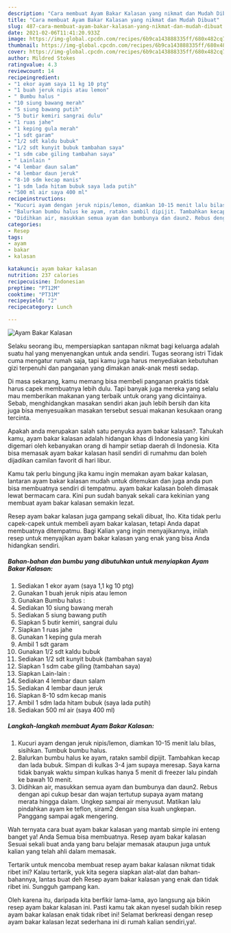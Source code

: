```yaml
---
description: "Cara membuat Ayam Bakar Kalasan yang nikmat dan Mudah Dibuat"
title: "Cara membuat Ayam Bakar Kalasan yang nikmat dan Mudah Dibuat"
slug: 487-cara-membuat-ayam-bakar-kalasan-yang-nikmat-dan-mudah-dibuat
date: 2021-02-06T11:41:20.933Z
image: https://img-global.cpcdn.com/recipes/6b9ca143888335ff/680x482cq70/ayam-bakar-kalasan-foto-resep-utama.jpg
thumbnail: https://img-global.cpcdn.com/recipes/6b9ca143888335ff/680x482cq70/ayam-bakar-kalasan-foto-resep-utama.jpg
cover: https://img-global.cpcdn.com/recipes/6b9ca143888335ff/680x482cq70/ayam-bakar-kalasan-foto-resep-utama.jpg
author: Mildred Stokes
ratingvalue: 4.3
reviewcount: 14
recipeingredient:
- "1 ekor ayam saya 11 kg 10 ptg"
- "1 buah jeruk nipis atau lemon"
- " Bumbu halus "
- "10 siung bawang merah"
- "5 siung bawang putih"
- "5 butir kemiri sangrai dulu"
- "1 ruas jahe"
- "1 keping gula merah"
- "1 sdt garam"
- "1/2 sdt kaldu bubuk"
- "1/2 sdt kunyit bubuk tambahan saya"
- "1 sdm cabe giling tambahan saya"
- " Lainlain "
- "4 lembar daun salam"
- "4 lembar daun jeruk"
- "8-10 sdm kecap manis"
- "1 sdm lada hitam bubuk saya lada putih"
- "500 ml air saya 400 ml"
recipeinstructions:
- "Kucuri ayam dengan jeruk nipis/lemon, diamkan 10-15 menit lalu bilas, sisihkan. Tumbuk bumbu halus."
- "Balurkan bumbu halus ke ayam, ratakn sambil dipijit. Tambahkan kecap dan lada bubuk. Simpan di kulkas 3-4 jam supaya meresap. Saya karna tidak banyak waktu simpan kulkas hanya 5 menit di freezer lalu pindah ke bawah 10 menit."
- "Didihkan air, masukkan semua ayam dan bumbunya dan daun2. Rebus dengan api cukup besar dan wajan tertutup supaya ayam matang merata hingga dalam. Ungkep sampai air menyusut. Matikan lalu pindahkan ayam ke teflon, siram2 dengan sisa kuah ungkepan. Panggang sampai agak mengering."
categories:
- Resep
tags:
- ayam
- bakar
- kalasan

katakunci: ayam bakar kalasan 
nutrition: 237 calories
recipecuisine: Indonesian
preptime: "PT12M"
cooktime: "PT31M"
recipeyield: "2"
recipecategory: Lunch

---
```



![Ayam Bakar Kalasan](https://img-global.cpcdn.com/recipes/6b9ca143888335ff/680x482cq70/ayam-bakar-kalasan-foto-resep-utama.jpg)

Selaku seorang ibu, mempersiapkan santapan nikmat bagi keluarga adalah suatu hal yang menyenangkan untuk anda sendiri. Tugas seorang istri Tidak cuma mengatur rumah saja, tapi kamu juga harus menyediakan kebutuhan gizi terpenuhi dan panganan yang dimakan anak-anak mesti sedap.

Di masa  sekarang, kamu memang bisa membeli panganan praktis tidak harus capek membuatnya lebih dulu. Tapi banyak juga mereka yang selalu mau memberikan makanan yang terbaik untuk orang yang dicintainya. Sebab, menghidangkan masakan sendiri akan jauh lebih bersih dan kita juga bisa menyesuaikan masakan tersebut sesuai makanan kesukaan orang tercinta. 



Apakah anda merupakan salah satu penyuka ayam bakar kalasan?. Tahukah kamu, ayam bakar kalasan adalah hidangan khas di Indonesia yang kini digemari oleh kebanyakan orang di hampir setiap daerah di Indonesia. Kita bisa memasak ayam bakar kalasan hasil sendiri di rumahmu dan boleh dijadikan camilan favorit di hari libur.

Kamu tak perlu bingung jika kamu ingin memakan ayam bakar kalasan, lantaran ayam bakar kalasan mudah untuk ditemukan dan juga anda pun bisa membuatnya sendiri di tempatmu. ayam bakar kalasan boleh dimasak lewat bermacam cara. Kini pun sudah banyak sekali cara kekinian yang membuat ayam bakar kalasan semakin lezat.

Resep ayam bakar kalasan juga gampang sekali dibuat, lho. Kita tidak perlu capek-capek untuk membeli ayam bakar kalasan, tetapi Anda dapat membuatnya ditempatmu. Bagi Kalian yang ingin menyajikannya, inilah resep untuk menyajikan ayam bakar kalasan yang enak yang bisa Anda hidangkan sendiri.

<!--inarticleads1-->

##### Bahan-bahan dan bumbu yang dibutuhkan untuk menyiapkan Ayam Bakar Kalasan:

1. Sediakan 1 ekor ayam (saya 1,1 kg 10 ptg)
1. Gunakan 1 buah jeruk nipis atau lemon
1. Gunakan  Bumbu halus :
1. Sediakan 10 siung bawang merah
1. Sediakan 5 siung bawang putih
1. Siapkan 5 butir kemiri, sangrai dulu
1. Siapkan 1 ruas jahe
1. Gunakan 1 keping gula merah
1. Ambil 1 sdt garam
1. Gunakan 1/2 sdt kaldu bubuk
1. Sediakan 1/2 sdt kunyit bubuk (tambahan saya)
1. Siapkan 1 sdm cabe giling (tambahan saya)
1. Siapkan  Lain-lain :
1. Sediakan 4 lembar daun salam
1. Sediakan 4 lembar daun jeruk
1. Siapkan 8-10 sdm kecap manis
1. Ambil 1 sdm lada hitam bubuk (saya lada putih)
1. Sediakan 500 ml air (saya 400 ml)




<!--inarticleads2-->

##### Langkah-langkah membuat Ayam Bakar Kalasan:

1. Kucuri ayam dengan jeruk nipis/lemon, diamkan 10-15 menit lalu bilas, sisihkan. Tumbuk bumbu halus.
1. Balurkan bumbu halus ke ayam, ratakn sambil dipijit. Tambahkan kecap dan lada bubuk. Simpan di kulkas 3-4 jam supaya meresap. Saya karna tidak banyak waktu simpan kulkas hanya 5 menit di freezer lalu pindah ke bawah 10 menit.
1. Didihkan air, masukkan semua ayam dan bumbunya dan daun2. Rebus dengan api cukup besar dan wajan tertutup supaya ayam matang merata hingga dalam. Ungkep sampai air menyusut. Matikan lalu pindahkan ayam ke teflon, siram2 dengan sisa kuah ungkepan. Panggang sampai agak mengering.




Wah ternyata cara buat ayam bakar kalasan yang mantab simple ini enteng banget ya! Anda Semua bisa membuatnya. Resep ayam bakar kalasan Sesuai sekali buat anda yang baru belajar memasak ataupun juga untuk kalian yang telah ahli dalam memasak.

Tertarik untuk mencoba membuat resep ayam bakar kalasan nikmat tidak ribet ini? Kalau tertarik, yuk kita segera siapkan alat-alat dan bahan-bahannya, lantas buat deh Resep ayam bakar kalasan yang enak dan tidak ribet ini. Sungguh gampang kan. 

Oleh karena itu, daripada kita berfikir lama-lama, ayo langsung aja bikin resep ayam bakar kalasan ini. Pasti kamu tak akan nyesel sudah bikin resep ayam bakar kalasan enak tidak ribet ini! Selamat berkreasi dengan resep ayam bakar kalasan lezat sederhana ini di rumah kalian sendiri,ya!.

